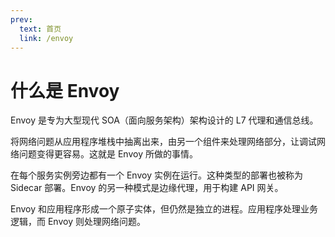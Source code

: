```yaml
---
prev:
  text: 首页
  link: /envoy
---
```


# 什么是 Envoy

Envoy 是专为大型现代 SOA（面向服务架构）架构设计的 L7 代理和通信总线。

将网络问题从应用程序堆栈中抽离出来，由另一个组件来处理网络部分，让调试网络问题变得更容易。这就是 Envoy 所做的事情。

在每个服务实例旁边都有一个 Envoy 实例在运行。这种类型的部署也被称为 Sidecar 部署。Envoy 的另一种模式是边缘代理，用于构建 API 网关。

Envoy 和应用程序形成一个原子实体，但仍然是独立的进程。应用程序处理业务逻辑，而 Envoy 则处理网络问题。

